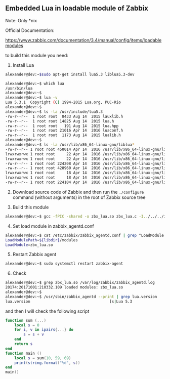 ## Embedded Lua in loadable module of Zabbix

Note: Only *nix

Official Documentation: 

https://www.zabbix.com/documentation/3.4/manual/config/items/loadablemodules

to build this module you need:

1) Install Lua
```bash
alexander@dev:~$sudo apt-get install lua5.3 liblua5.3-dev
```
```bash
alexander@dev:~$ which lua
/usr/bin/lua
alexander@dev:~$
alexander@dev:~$ lua -v
Lua 5.3.1  Copyright (C) 1994-2015 Lua.org, PUC-Rio
alexander@dev:~$
alexander@dev:~$ ls -la /usr/include/lua5.3
-rw-r--r--  1 root root  8433 Aug 14  2015 lauxlib.h
-rw-r--r--  1 root root 14825 Aug 14  2015 lua.h
-rw-r--r--  1 root root   191 Aug 14  2015 lua.hpp
-rw-r--r--  1 root root 21016 Apr 14  2016 luaconf.h
-rw-r--r--  1 root root  1173 Aug 14  2015 lualib.h
alexander@dev:~$
alexander@dev:~$ ls -la /usr/lib/x86_64-linux-gnu/liblua*
-rw-r--r-- 1 root root 450014 Apr 14  2016 /usr/lib/x86_64-linux-gnu/liblua5.3-c++.a
lrwxrwxrwx 1 root root     22 Apr 14  2016 /usr/lib/x86_64-linux-gnu/liblua5.3-c++.so -> liblua5.3-c++.so.0.0.0
lrwxrwxrwx 1 root root     22 Apr 14  2016 /usr/lib/x86_64-linux-gnu/liblua5.3-c++.so.0 -> liblua5.3-c++.so.0.0.0
-rw-r--r-- 1 root root 224208 Apr 14  2016 /usr/lib/x86_64-linux-gnu/liblua5.3-c++.so.0.0.0
-rw-r--r-- 1 root root 428960 Apr 14  2016 /usr/lib/x86_64-linux-gnu/liblua5.3.a
lrwxrwxrwx 1 root root     18 Apr 14  2016 /usr/lib/x86_64-linux-gnu/liblua5.3.so -> liblua5.3.so.0.0.0
lrwxrwxrwx 1 root root     18 Apr 14  2016 /usr/lib/x86_64-linux-gnu/liblua5.3.so.0 -> liblua5.3.so.0.0.0
-rw-r--r-- 1 root root 224104 Apr 14  2016 /usr/lib/x86_64-linux-gnu/liblua5.3.so.0.0.0
```

2) Download source code of Zabbix and then run the ```./configure``` command (without arguments) in the root of Zabbix source tree

3) Build this module
```bash
alexander@dev:~$ gcc -fPIC -shared -o zbx_lua.so zbx_lua.c -I../../../include -llua5.3 -lm
```

4) Set load module in zabbix_agentd.conf
```bash
alexander@dev:~$ cat /etc/zabbix/zabbix_agentd.conf | grep ^LoadModule
LoadModulePath=${libdir}/modules
LoadModule=zbx_lua.so
```

5) Restart Zabbix agent
```bash
alexander@dev:~$ sudo systemctl restart zabbix-agent
```

6) Check
```bash
alexander@dev:~$ grep zbx_lua.so /var/log/zabbix/zabbix_agentd.log
20174:20171001:210332.109 loaded modules: zbx_lua.so
alexander@dev:~$
alexander@dev:~$ /usr/sbin/zabbix_agentd --print | grep lua.version
lua.version                                   [s|Lua 5.3
```
and then I will check the following script
```lua
function sum (...)
	local s = 0
	for i, v in ipairs{...} do
		s = s + v
	end
	return s
end
function main ()
	local s = sum(10, 59, 69)
	print(string.format("%d", s))
end
main()
```



